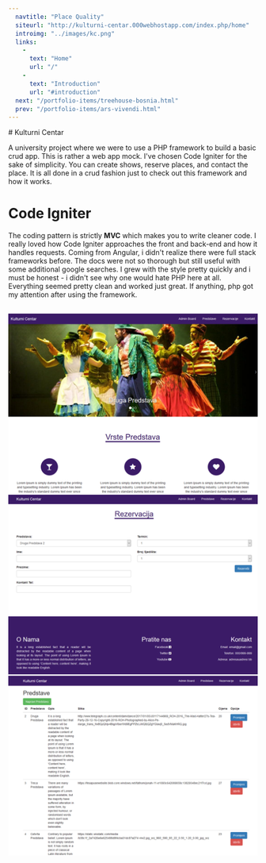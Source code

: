 ```yaml
---
  navtitle: "Place Quality"
  siteurl: "http://kulturni-centar.000webhostapp.com/index.php/home"
  introimg: "../images/kc.png"
  links: 
    -
      text: "Home"
      url: "/"
    - 
      text: "Introduction"
      url: "#introduction"
  next: "/portfolio-items/treehouse-bosnia.html"
  prev: "/portfolio-items/ars-vivendi.html"
---
```

<div id="introduction" class="anchor"></div>
# Kulturni Centar

A university project where we were to use a PHP framework to build a basic crud app. This is rather a web app mock. I've chosen Code Igniter for the sake of simplicity. You can create shows, reserve places, and contact the place. It is all done in a crud fashion just to check out this framework and how it works. 

# Code Igniter

The coding pattern is strictly **MVC** which makes you to write cleaner code. I really loved how Code Igniter approaches the front and back-end and how it handles requests. Coming from Angular, i didn't realize there were full stack frameworks before. The docs were not so thorough but still useful with some additional google searches. I grew with the style pretty quickly and i must be honest - i didn't see why one would hate PHP here at all. Everything seemed pretty clean and worked just great. If anything, php got my attention after using the framework.

##  <i class="devicon-codeigniter-plain-wordmark"></i>

<img src="../images/kulturni-centar/kc-landing.png" class="img-fluid shadow mt-5">
<img src="../images/kulturni-centar/kc-reservation.png" class="img-fluid shadow mt-5">
<img src="../images/kulturni-centar/kc-crud.png" class="img-fluid shadow mt-5 mb-5">